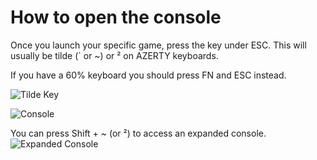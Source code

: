 # How to open the console

Once you launch your specific game, press the key under ESC.
This will usually be tilde (\` or \~) or ² on AZERTY keyboards.

If you have a 60% keyboard you should press FN and ESC instead.

![Tilde Key](https://i.imgur.com/QH6D0UE.png)

![Console](https://i.imgur.com/8myrfmi.png)

You can press Shift + \~ (or ²) to access an expanded console.
![Expanded Console](https://i.imgur.com/4wU24zG.png)
